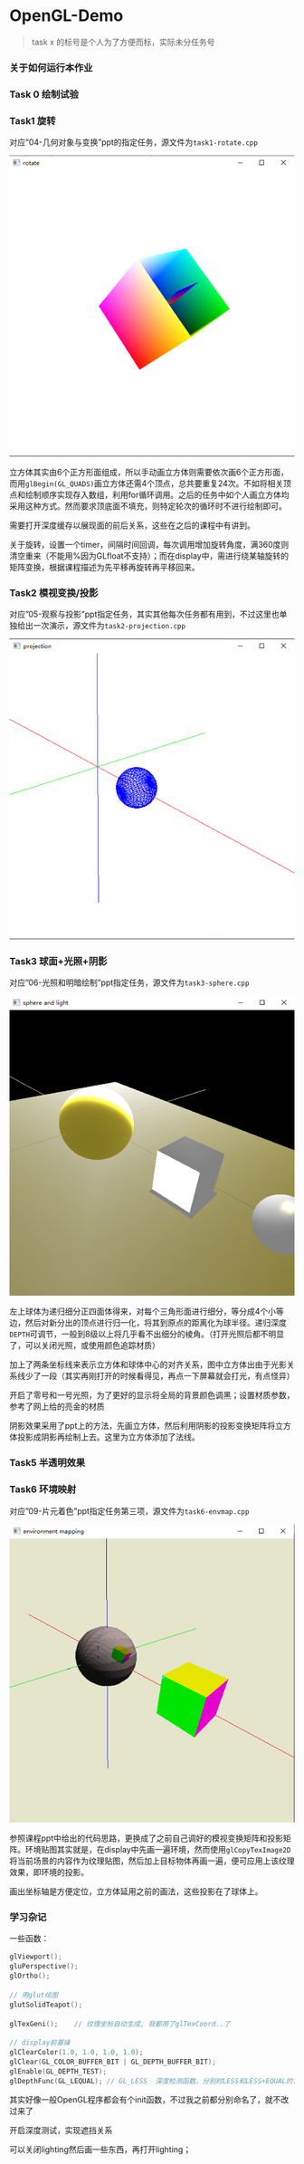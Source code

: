 # OpenGL-Demo

> task x 的标号是个人为了方便而标，实际未分任务号

### 关于如何运行本作业



### Task 0 绘制试验

### Task1 旋转

对应“04-几何对象与变换”ppt的指定任务，源文件为`task1-rotate.cpp`

![](./images/t1.png)

立方体其实由6个正方形面组成，所以手动画立方体则需要依次画6个正方形面，而用`glBegin(GL_QUADS)`画立方体还需4个顶点，总共要重复24次。不如将相关顶点和绘制顺序实现存入数组，利用for循环调用。之后的任务中如个人画立方体均采用这种方式。然而要求顶底面不填充，则特定轮次的循环时不进行绘制即可。

需要打开深度缓存以展现面的前后关系，这些在之后的课程中有讲到。

关于旋转，设置一个timer，间隔时间回调，每次调用增加旋转角度，满360度则清空重来（不能用%因为GLfloat不支持）；而在display中，需进行绕某轴旋转的矩阵变换，根据课程描述为先平移再旋转再平移回来。

### Task2 模视变换/投影

对应”05-观察与投影”ppt指定任务，其实其他每次任务都有用到，不过这里也单独给出一次演示，源文件为`task2-projection.cpp`

![](./images/t2.png)

### Task3 球面+光照+阴影

对应”06-光照和明暗绘制”ppt指定任务，源文件为`task3-sphere.cpp`

![](./images/t3.png)

左上球体为递归细分正四面体得来，对每个三角形面进行细分，等分成4个小等边，然后对新分出的顶点进行归一化，将其到原点的距离化为球半径。递归深度`DEPTH`可调节，一般到8级以上将几乎看不出细分的棱角。（打开光照后都不明显了，可以关闭光照，或使用颜色追踪材质）

加上了两条坐标线来表示立方体和球体中心的对齐关系，图中立方体出由于光影关系线少了一段（其实再刚打开的时候看得见，再点一下屏幕就会打光，有点怪异）

开启了零号和一号光照，为了更好的显示将全局的背景颜色调黑；设置材质参数，参考了网上给的亮金的材质

阴影效果采用了ppt上的方法，先画立方体，然后利用阴影的投影变换矩阵将立方体投影成阴影再绘制上去。这里为立方体添加了法线。

### Task5 半透明效果



### Task6 环境映射

对应”09-片元着色”ppt指定任务第三项，源文件为`task6-envmap.cpp`

![](./images/t6.png)

参照课程ppt中给出的代码思路，更换成了之前自己调好的模视变换矩阵和投影矩阵。环境贴图其实就是，在display中先画一遍环境，然而使用`glCopyTexImage2D`将当前场景的内容作为纹理贴图，然后加上目标物体再画一遍，便可应用上该纹理效果，即环境的投影。

画出坐标轴是方便定位，立方体延用之前的画法，这些投影在了球体上。



### 学习杂记

一些函数：

```c++
glViewport();
gluPerspective();
glOrtho();

// 用glut绘图
glutSolidTeapot();

glTexGeni();	// 纹理坐标自动生成, 我都用了glTexCoord..了 

// display前基操
glClearColor(1.0, 1.0, 1.0, 1.0);
glClear(GL_COLOR_BUFFER_BIT | GL_DEPTH_BUFFER_BIT);
glEnable(GL_DEPTH_TEST);
glDepthFunc(GL_LEQUAL);	// GL_LESS	深度检测函数，分别时LESS和LESS+EQUAL的含义
```

其实好像一般OpenGL程序都会有个init函数，不过我之前都分别命名了，就不改过来了

开启深度测试，实现遮挡关系

可以关闭lighting然后画一些东西，再打开lighting；



